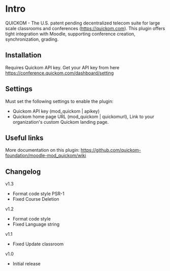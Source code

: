 # Intro

QUICKOM - The U.S. patent pending decentralized telecom suite for large scale classrooms and conferences (https://quickom.com). This plugin offers tight integration with Moodle, supporting conference creation, synchronization, grading.

## Installation

Requires Quickom API key.
Get your API key from here https://conference.quickom.com/dashboard/setting

## Settings

Must set the following settings to enable the plugin:

- Quickom API key (mod_quickom | apikey)
- Quickom home page URL (mod_quickom | quickomurl), Link to your organization's custom Quickom landing page.

## Useful links

More documentation on this plugin: https://github.com/quickom-foundation/moodle-mod_quickom/wiki

## Changelog

v1.3

- Format code style PSR-1
- Fixed Course Deletion

v1.2

- Format code style
- Fixed Language string

v1.1

- Fixed Update classroom

v1.0

- Initial release
